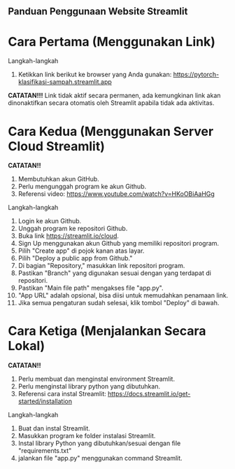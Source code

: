 ## Panduan Penggunaan Website Streamlit

# Cara Pertama (Menggunakan Link)
Langkah-langkah
1. Ketikkan link berikut ke browser yang Anda gunakan:
https://pytorch-klasifikasi-sampah.streamlit.app

**CATATAN!!!**
Link tidak aktif secara permanen, ada kemungkinan link akan dinonaktifkan secara otomatis oleh Streamlit apabila tidak ada aktivitas.

# Cara Kedua (Menggunakan Server Cloud Streamlit)
**CATATAN!!**
1. Membutuhkan akun GitHub.
2. Perlu mengunggah program ke akun Github.
3. Referensi video: https://www.youtube.com/watch?v=HKoOBiAaHGg

Langkah-langkah
1. Login ke akun Github.
2. Unggah program ke repositori Github.
3. Buka link https://streamlit.io/cloud.
4. Sign Up menggunakan akun Github yang memiliki repositori program.
5. Pilih "Create app" di pojok kanan atas layar.
6. Pilih "Deploy a public app from Github."
7. Di bagian "Repository," masukkan link repositori program.
8. Pastikan "Branch" yang digunakan sesuai dengan yang terdapat di repositori.
9. Pastikan "Main file path" mengakses file "app.py".
10. "App URL" adalah opsional, bisa diisi untuk memudahkan penamaan link.
11. Jika semua pengaturan sudah selesai, klik tombol "Deploy" di bawah.

# Cara Ketiga (Menjalankan Secara Lokal)
**CATATAN!!**
1. Perlu membuat dan menginstal environment Streamlit.
2. Perlu menginstal library python yang dibutuhkan.
3. Referensi cara instal Streamlit: https://docs.streamlit.io/get-started/installation

Langkah-langkah
1. Buat dan instal Streamlit.
2. Masukkan program ke folder instalasi Streamlit.
3. Instal library Python yang dibutuhkan/sesuai dengan file "requirements.txt"
4. jalankan file "app.py" menggunakan command Streamlit.